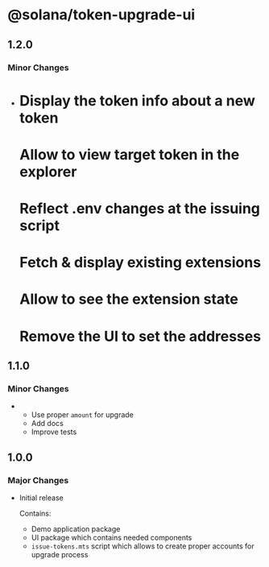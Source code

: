 # @solana/token-upgrade-ui

## 1.2.0

### Minor Changes

- # Display the token info about a new token

  # Allow to view target token in the explorer

  # Reflect .env changes at the issuing script

  # Fetch & display existing extensions

  # Allow to see the extension state

  # Remove the UI to set the addresses

## 1.1.0

### Minor Changes

- - Use proper `amount` for upgrade
  - Add docs
  - Improve tests

## 1.0.0

### Major Changes

- Initial release

  Contains:

  - Demo application package
  - UI package which contains needed components
  - `issue-tokens.mts` script which allows to create proper accounts for upgrade process
